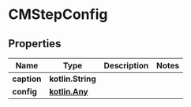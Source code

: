 
# CMStepConfig

## Properties
Name | Type | Description | Notes
------------ | ------------- | ------------- | -------------
**caption** | **kotlin.String** |  | 
**config** | [**kotlin.Any**](.md) |  | 



